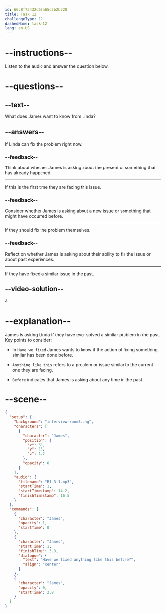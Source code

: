 ```yaml
---
id: 66c8f73432d59a65c5b2b320
title: Task 12
challengeType: 19
dashedName: task-12
lang: en-US
---
```

<!-- (Audio) James: Have we fixed anything like this before? -->

# --instructions--

Listen to the audio and answer the question below.

# --questions--

## --text--

What does James want to know from Linda?

## --answers--

If Linda can fix the problem right now.

### --feedback--

Think about whether James is asking about the present or something that has already happened.

---

If this is the first time they are facing this issue.

### --feedback--

Consider whether James is asking about a new issue or something that might have occurred before.

---

If they should fix the problem themselves.

### --feedback--

Reflect on whether James is asking about their ability to fix the issue or about past experiences.

---

If they have fixed a similar issue in the past.
  
## --video-solution--

4

# --explanation--

James is asking Linda if they have ever solved a similar problem in the past. Key points to consider:

- In `Have we fixed` James wants to know if the action of fixing something similar has been done before.

- `Anything like this` refers to a problem or issue similar to the current one they are facing.

- `Before` indicates that James is asking about any time in the past.

# --scene--

```json
{
  "setup": {
    "background": "interview-room3.png",
    "characters": [
      {
        "character": "James",
        "position": {
          "x": 50,
          "y": 15,
          "z": 1.2
        },
        "opacity": 0
      }
    ],
    "audio": {
      "filename": "B1_3-1.mp3",
      "startTime": 1,
      "startTimestamp": 14.2,
      "finishTimestamp": 16.5
    }
  },
  "commands": [
    {
      "character": "James",
      "opacity": 1,
      "startTime": 0
    },
    {
      "character": "James",
      "startTime": 1,
      "finishTime": 3.3,
      "dialogue": {
        "text": "Have we fixed anything like this before?",
        "align": "center"
      }
    },
    {
      "character": "James",
      "opacity": 0,
      "startTime": 3.8
    }
  ]
}
```
